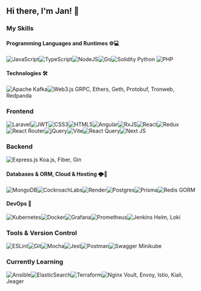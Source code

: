 ## Hi there, I'm Jan! 👋
### My Skills
#### Programming Languages and Runtimes ⚙️💻
![JavaScript](https://img.shields.io/badge/javascript-%23323330.svg?style=for-the-badge&logo=javascript&logoColor=%23F7DF1E)![TypeScript](https://img.shields.io/badge/typescript-%23007ACC.svg?style=for-the-badge&logo=typescript&logoColor=white)![NodeJS](https://img.shields.io/badge/node.js-6DA55F?style=for-the-badge&logo=node.js&logoColor=white)![Go](https://img.shields.io/badge/go-%2300ADD8.svg?style=for-the-badge&logo=go&logoColor=white)![Solidity](https://img.shields.io/badge/Solidity-%23363636.svg?style=for-the-badge&logo=solidity&logoColor=white) Python ![PHP](https://img.shields.io/badge/php-%23777BB4.svg?style=for-the-badge&logo=php&logoColor=white)
#### Technologies 🛠
![Apache Kafka](https://img.shields.io/badge/Apache%20Kafka-000?style=for-the-badge&logo=apachekafka)![Web3.js](https://img.shields.io/badge/web3.js-F16822?style=for-the-badge&logo=web3.js&logoColor=white)
GRPC, Ethers, Geth, Protobuf, Tronweb, Redpanda
### Frontend
![Laravel](https://img.shields.io/badge/laravel-%23FF2D20.svg?style=for-the-badge&logo=laravel&logoColor=white)![JWT](https://img.shields.io/badge/JWT-black?style=for-the-badge&logo=JSON%20web%20tokens)![CSS3](https://img.shields.io/badge/css3-%231572B6.svg?style=for-the-badge&logo=css3&logoColor=white)![HTML5](https://img.shields.io/badge/html5-%23E34F26.svg?style=for-the-badge&logo=html5&logoColor=white)![Angular](https://img.shields.io/badge/angular-%23DD0031.svg?style=for-the-badge&logo=angular&logoColor=white)![RxJS](https://img.shields.io/badge/rxjs-%23B7178C.svg?style=for-the-badge&logo=reactivex&logoColor=white)![React](https://img.shields.io/badge/react-%2320232a.svg?style=for-the-badge&logo=react&logoColor=%2361DAFB)![Redux](https://img.shields.io/badge/redux-%23593d88.svg?style=for-the-badge&logo=redux&logoColor=white)![React Router](https://img.shields.io/badge/React_Router-CA4245?style=for-the-badge&logo=react-router&logoColor=white)![jQuery](https://img.shields.io/badge/jquery-%230769AD.svg?style=for-the-badge&logo=jquery&logoColor=white)![Vite](https://img.shields.io/badge/vite-%23646CFF.svg?style=for-the-badge&logo=vite&logoColor=white)![React Query](https://img.shields.io/badge/-React%20Query-FF4154?style=for-the-badge&logo=react%20query&logoColor=white)![Next JS](https://img.shields.io/badge/Next-black?style=for-the-badge&logo=next.js&logoColor=white)
### Backend
![Express.js](https://img.shields.io/badge/express.js-%23404d59.svg?style=for-the-badge&logo=express&logoColor=%2361DAFB) Koa.js, Fiber, Gin
#### Databases & ORM, Cloud & Hosting 🌩️💾
![MongoDB](https://img.shields.io/badge/MongoDB-%234ea94b.svg?style=for-the-badge&logo=mongodb&logoColor=white)![CockroachLabs](https://img.shields.io/badge/Cockroach%20Labs-6933FF?style=for-the-badge&logo=Cockroach%20Labs&logoColor=white)![Render](https://img.shields.io/badge/Render-%46E3B7.svg?style=for-the-badge&logo=render&logoColor=white)![Postgres](https://img.shields.io/badge/postgres-%23316192.svg?style=for-the-badge&logo=postgresql&logoColor=white)![Prisma](https://img.shields.io/badge/Prisma-3982CE?style=for-the-badge&logo=Prisma&logoColor=white)![Redis](https://img.shields.io/badge/redis-%23DD0031.svg?style=for-the-badge&logo=redis&logoColor=white) GORM 
#### DevOps 🔬
![Kubernetes](https://img.shields.io/badge/kubernetes-%23326ce5.svg?style=for-the-badge&logo=kubernetes&logoColor=white)![Docker](https://img.shields.io/badge/docker-%230db7ed.svg?style=for-the-badge&logo=docker&logoColor=white)![Grafana](https://img.shields.io/badge/grafana-%23F46800.svg?style=for-the-badge&logo=grafana&logoColor=white)![Prometheus](https://img.shields.io/badge/Prometheus-E6522C?style=for-the-badge&logo=Prometheus&logoColor=white)![Jenkins](https://img.shields.io/badge/jenkins-%232C5263.svg?style=for-the-badge&logo=jenkins&logoColor=white)
Helm,
Loki
### Tools & Version Control  
![ESLint](https://img.shields.io/badge/ESLint-4B3263?style=for-the-badge&logo=eslint&logoColor=white)![Git](https://img.shields.io/badge/git-%23F05033.svg?style=for-the-badge&logo=git&logoColor=white)![Mocha](https://img.shields.io/badge/-mocha-%238D6748?style=for-the-badge&logo=mocha&logoColor=white)![Jest](https://img.shields.io/badge/-jest-%23C21325?style=for-the-badge&logo=jest&logoColor=white)![Postman](https://img.shields.io/badge/Postman-FF6C37?style=for-the-badge&logo=postman&logoColor=white)![Swagger](https://img.shields.io/badge/-Swagger-%23Clojure?style=for-the-badge&logo=swagger&logoColor=white)
Minikube
### Currently Learning
![Ansible](https://img.shields.io/badge/ansible-%231A1918.svg?style=for-the-badge&logo=ansible&logoColor=white)![ElasticSearch](https://img.shields.io/badge/-ElasticSearch-005571?style=for-the-badge&logo=elasticsearch)![Terraform](https://img.shields.io/badge/terraform-%235835CC.svg?style=for-the-badge&logo=terraform&logoColor=white)![Nginx](https://img.shields.io/badge/nginx-%23009639.svg?style=for-the-badge&logo=nginx&logoColor=white)
Voult, Envoy, Istio, Kiali, Jeager
